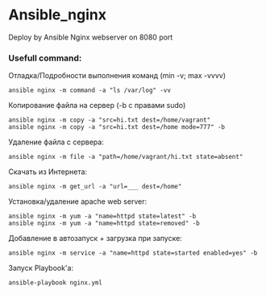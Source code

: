 # Ansible_nginx
Deploy by Ansible Nginx webserver on 8080 port



### Usefull command:

Отладка/Подробности выполнения команд (min -v; max -vvvv)
```
ansible nginx -m command -a "ls /var/log" -vv
```

Копирование файла на сервер (-b с правами sudo)
```
ansible nginx -m copy -a "src=hi.txt dest=/home/vagrant" 
ansible nginx -m copy -a "src=hi.txt dest=/home mode=777" -b 
```

Удаление файла с сервера:
```
ansible nginx -m file -a "path=/home/vagrant/hi.txt state=absent"
```

Скачать из Интернета:
```
ansible nginx -m get_url -a "url=___ dest=/home"
```

Установка/удаление apache web server:
```
ansible nginx -m yum -a "name=httpd state=latest" -b
ansible nginx -m yum -a "name=httpd state=removed" -b
```

Добавление в автозапуск + загрузка при запуске:
```
ansible nginx -m service -a "name=httpd state=started enabled=yes" -b
```

Запуск Playbook'а:
```
ansible-playbook nginx.yml
```



